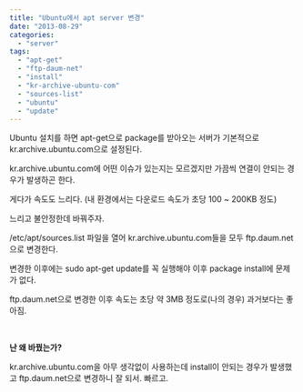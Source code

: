 ```yaml
---
title: "Ubuntu에서 apt server 변경"
date: "2013-08-29"
categories: 
  - "server"
tags: 
  - "apt-get"
  - "ftp-daum-net"
  - "install"
  - "kr-archive-ubuntu-com"
  - "sources-list"
  - "ubuntu"
  - "update"
---
```


Ubuntu 설치를 하면 apt-get으로 package를 받아오는 서버가 기본적으로 kr.archive.ubuntu.com으로 설정된다.

kr.archive.ubuntu.com에 어떤 이슈가 있는지는 모르겠지만 가끔씩 연결이 안되는 경우가 발생하곤 한다.

게다가 속도도 느리다. (내 환경에서는 다운로드 속도가 초당 100 ~ 200KB 정도)

느리고 불안정한데 바꿔주자.

/etc/apt/sources.list 파일을 열어 kr.archive.ubuntu.com들을 모두 ftp.daum.net으로 변경한다.

변경한 이후에는 sudo apt-get update를 꼭 실행해야 이후 package install에 문제가 없다.

ftp.daum.net으로 변경한 이후 속도는 초당 약 3MB 정도로(나의 경우) 과거보다는 좋아짐.

 

**난 왜 바꿨는가?**

kr.archive.ubuntu.com을 아무 생각없이 사용하는데 install이 안되는 경우가 발생했고 ftp.daum.net으로 변경하니 잘 되서. 빠르고.
